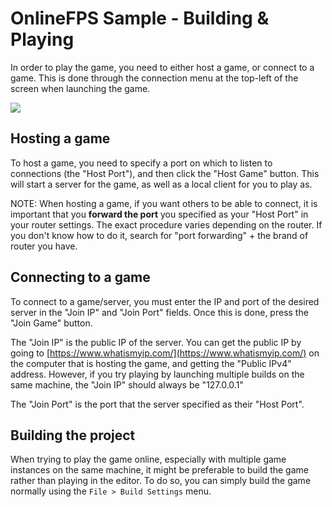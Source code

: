 
# OnlineFPS Sample - Building & Playing

In order to play the game, you need to either host a game, or connect to a game. This is done through the connection menu at the top-left of the screen when launching the game.

![](../_Images/onlinefps-connection-menu.png)


## Hosting a game

To host a game, you need to specify a port on which to listen to connections (the "Host Port"), and then click the "Host Game" button. This will start a server for the game, as well as a local client for you to play as.

NOTE: When hosting a game, if you want others to be able to connect, it is important that you **forward the port** you specified as your "Host Port" in your router settings. The exact procedure varies depending on the router. If you don't know how to do it, search for "port forwarding" + the brand of router you have.


## Connecting to a game

To connect to a game/server, you must enter the IP and port of the desired server in the "Join IP" and "Join Port" fields. Once this is done, press the "Join Game" button.

The "Join IP" is the public IP of the server. You can get the public IP by going to [https://www.whatismyip.com/](https://www.whatismyip.com/) on the computer that is hosting the game, and getting the "Public IPv4" address. However, if you try playing by launching multiple builds on the same machine, the "Join IP" should always be "127.0.0.1"

The "Join Port" is the port that the server specified as their "Host Port".


## Building the project

When trying to play the game online, especially with multiple game instances on the same machine, it might be preferable to build the game rather than playing in the editor. To do so, you can simply build the game normally using the `File > Build Settings` menu.
